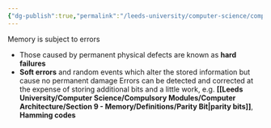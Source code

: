 ```yaml
---
{"dg-publish":true,"permalink":"/leeds-university/computer-science/compulsory-modules/computer-architecture/section-9-memory/memory-errors/"}
---
```


Memory is subject to errors
- Those caused by permanent physical defects are known as **hard failures**
- **Soft errors** and random events which alter the stored information but cause no permanent damage
Errors can be detected and corrected at the expense of storing additional bits and a little work,
e.g. **[[Leeds University/Computer Science/Compulsory Modules/Computer Architecture/Section 9 - Memory/Definitions/Parity Bit\|parity bits]]**, **Hamming codes**
